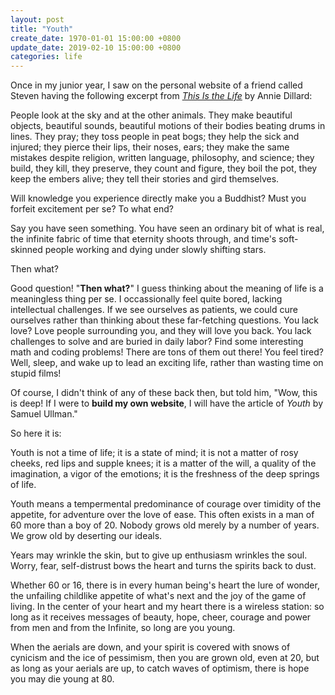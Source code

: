 ```yaml
---
layout: post
title: "Youth"
create_date: 1970-01-01 15:00:00 +0800
update_date: 2019-02-10 15:00:00 +0800
categories: life
---
```


Once in my junior year, I saw on the personal website of a friend called Steven having the following excerpt from [<i>This Is the Life</i>](http://www.billemory.com/dillard/dillard.html) by Annie Dillard:

<div class="quote">
<p>
People look at the sky and at the other animals. They make beautiful objects, beautiful sounds, beautiful motions of their bodies beating drums in lines. They pray; they toss people in peat bogs; they help the sick and injured; they pierce their lips, their noses, ears; they make the same mistakes despite religion, written language, philosophy, and science; they build, they kill, they preserve, they count and figure, they boil the pot, they keep the embers alive; they tell their stories and gird themselves.
</p>
<p>
Will knowledge you experience directly make you a Buddhist? Must you forfeit excitement per se? To what end?
</p>
<p>
Say you have seen something. You have seen an ordinary bit of what is real, the infinite fabric of time that eternity shoots through, and time's soft-skinned people working and dying under slowly shifting stars.
</p>
<p>
Then what?
</p>
</div>
Good question! "<b>Then what?</b>" I guess thinking about the meaning of life is a meaningless thing per se. I occassionally feel quite bored, lacking intellectual challenges. If we see ourselves as patients, we could cure ourselves rather than thinking about these far-fetching questions. You lack love? Love people surrounding you, and they will love you back. You lack challenges to solve and are buried in daily labor? Find some interesting math and coding problems! There are tons of them out there! You feel tired? Well, sleep, and wake up to lead an exciting life, rather than wasting time on stupid films!

Of course, I didn't think of any of these back then, but told him, "Wow, this is deep! If I were to <b>build my own website</b>, I will have the article of <i>Youth</i> by Samuel Ullman."

So here it is:
<div class="quote">
<p>
Youth is not a time of life; it is a state of mind; it is not a matter of rosy cheeks, red lips and supple knees; it is a matter of the will, a quality of the imagination, a vigor of the emotions; it is the freshness of the deep springs of life.
</p>
<p>
Youth means a tempermental predominance of courage over timidity of the appetite, for adventure over the love of ease. This often exists in a man of 60 more than a boy of 20. Nobody grows old merely by a number of years. We grow old by deserting our ideals.
</p>
<p>
Years may wrinkle the skin, but to give up enthusiasm wrinkles the soul. Worry, fear, self-distrust bows the heart and turns the spirits back to dust.
</p>
<p>
Whether 60 or 16, there is in every human being's heart the lure of wonder, the unfailing childlike appetite of what's next and the joy of the game of living. In the center of your heart and my heart there is a wireless station: so long as it receives messages of beauty, hope, cheer, courage and power from men and from the Infinite, so long are you young.
</p>
<p>
When the aerials are down, and your spirit is covered with snows of cynicism and the ice of pessimism, then you are grown old, even at 20, but as long as your aerials are up, to catch waves of optimism, there is hope you may die young at 80.
</p>
</div>